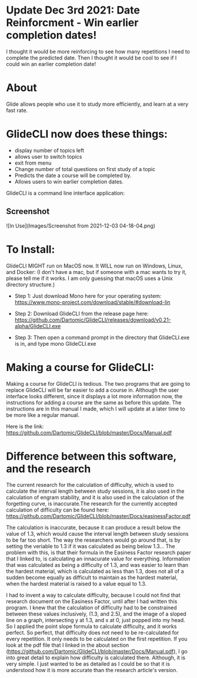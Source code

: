 # Update Dec 3rd 2021: Date Reinforcment - Win earlier completion dates!

I thought it would be more reinforcing to see how many repetitions I need to complete the predicted date. Then I thought it would be cool to see if I could win an earlier completion date! 


# About
Glide allows people who use it to study more efficiently, and learn at a very fast rate. 

# GlideCLI now does these things:
* display number of topics left
* allows user to switch topics
* exit from menu
* Change number of total questions on first study of a topic
* Predicts the date a course will be completed by.
* Allows users to win earlier completion dates.

GlideCLI is a command line interface application:

## Screenshot
![In Use](Images/Screenshot from 2021-12-03 04-18-04.png)

# To Install:
GlideCLI MIGHT run on MacOS now. It WILL now run on Windows, Linux, and Docker:
(I don't have a mac, but if someone with a mac wants to try it, please tell me if it works. I am only guessing that macOS uses a Unix directory structure.)

* Step 1:
Just download Mono here for your operating system:
https://www.mono-project.com/download/stable/#download-lin

* Step 2:
Download GlideCLI from the release page here:
https://github.com/Dartomic/GlideCLI/releases/download/v0.21-alpha/GlideCLI.exe

* Step 3:
Then open a command prompt in the directory that GlideCLI.exe is in, and type
mono GlideCLI.exe


# Making a course for GlideCLI:
Making a course for GlideCLI is tedious. The two programs that are going to replace GlideCLI will be far easier to add a course in. Although the user interface looks different, since it displays a lot more information now, the instructions for adding a course are the same as before this update. The instructions are in this manual I made, which I will update at a later time to be more like a regular manual. 

Here is the link: https://github.com/Dartomic/GlideCLI/blob/master/Docs/Manual.pdf





# Difference between this software, and the research
The current research for the calculation of difficulty, which is used to calculate the interval length between study sessions, it is also used in the calculation of engram stability, and it is also used in the calculation of the forgetting curve, is inaccurate.The research for the currently accepted calculation of difficulty can be found here: https://github.com/Dartomic/GlideCLI/blob/master/Docs/easinessFactor.pdf

The calculation is inaccurate, because it can produce a result below the value of 1.3, which would cause the interval length between study sessions to be far too short. The way the researchers would go around that, is by setting the veriable to 1.3 if it was calculated as being below 1.3... The problem with this, is that their formula in the Easiness Factor research paper that I linked to, is calculating an innacurate value for everything. Information that was calculated as being a difficulty of 1.3, and was easier to learn than the hardest material, which is calculated as less than 1.3, does not all of a sudden become equally as difficult to maintain as the hardest material, when the hardest material is raised to a value equal to 1.3. 

I had to invent a way to calculate difficulty, because I could not find that research document on the Easiness Factor, until after I had written this program. I knew that the calculation of difficulty had to be constrained between these values inclusively, (1.3, and 2.5), and the image of a sloped line on a graph, intersecting y at 1.3, and x at 0, just popped into my head. So I applied the point slope formula to calculate difficulty, and it works perfect. So perfect, that difficulty does not need to be re-calculated for every repetition. It only needs to be calculated on the first repetition. If you look at the pdf file that I linked in the about section (https://github.com/Dartomic/GlideCLI/blob/master/Docs/Manual.pdf), I go into great detail to explain how difficulty is calculated there. Although, it is very simple. I just wanted to be as detailed as I could be so that it is understood how it is more accurate than the research article's version.


